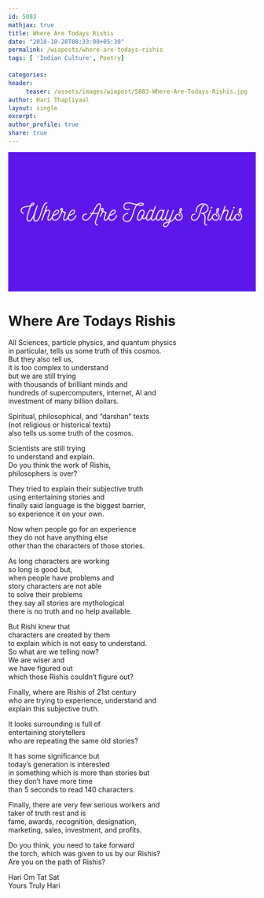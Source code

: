 ```yaml
--- 
id: 5083
mathjax: true  
title: Where Are Todays Rishis
date: "2018-10-28T08:33:00+05:30"
permalink: /wiaposts/where-are-todays-rishis
tags: [ 'Indian Culture', Poetry]    

categories: 
header:
     teaser: /assets/images/wiapost/5083-Where-Are-Todays-Rishis.jpg
author: Hari Thapliyaal 
layout: single 
excerpt:  
author_profile: true 
share: true 
---
```


![Where Are Todays Rishis](/assets/images/wiapost/5083-Where-Are-Todays-Rishis.jpg)     
   
# Where Are Todays Rishis   
       
All Sciences, particle physics, and quantum physics     
in particular, tells us some truth of this cosmos.     
But they also tell us,     
it is too complex to understand     
but we are still trying     
with thousands of brilliant minds and     
hundreds of supercomputers, internet, AI and     
investment of many billion dollars.    
    
Spiritual, philosophical, and “darshan” texts     
(not religious or historical texts)     
also tells us some truth of the cosmos.    
    
Scientists are still trying     
to understand and explain.     
Do you think the work of Rishis,     
philosophers is over?    
    
They tried to explain their subjective truth     
using entertaining stories and     
finally said language is the biggest barrier,     
so experience it on your own.    
    
Now when people go for an experience     
they do not have anything else     
other than the characters of those stories.    
    
As long characters are working     
so long is good but,     
when people have problems and     
story characters are not able     
to solve their problems     
they say all stories are mythological     
there is no truth and no help available.    
    
But Rishi knew that     
characters are created by them     
to explain which is not easy to understand.     
So what are we telling now?     
We are wiser and     
we have figured out     
which those Rishis couldn’t figure out?    
    
Finally, where are Rishis of 21st century     
who are trying to experience, understand and     
explain this subjective truth.    
    
It looks surrounding is full of     
entertaining storytellers     
who are repeating the same old stories?    
    
It has some significance but     
today’s generation is interested     
in something which is more than stories but     
they don’t have more time     
than 5 seconds to read 140 characters.    
    
Finally, there are very few serious workers and     
taker of truth rest and is     
fame, awards, recognition, designation,     
marketing, sales, investment, and profits.    
    
Do you think, you need to take forward     
the torch, which was given to us by our Rishis?     
Are you on the path of Rishis?    
    
Hari Om Tat Sat     
Yours Truly Hari    
    
